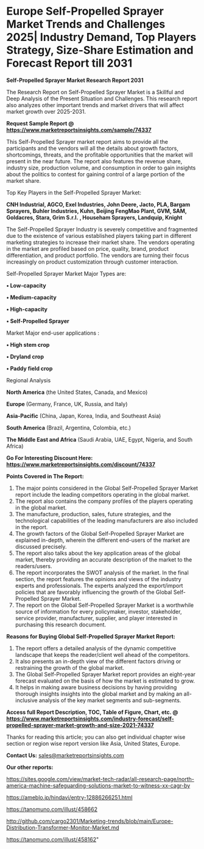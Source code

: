  # Europe Self-Propelled Sprayer Market Trends and Challenges 2025| Industry Demand, Top Players Strategy, Size-Share Estimation and Forecast Report till 2031

<strong>Self-Propelled Sprayer Market Research Report 2031</strong>

The Research Report on Self-Propelled Sprayer Market is a Skillful and Deep Analysis of the Present Situation and Challenges. This research report also analyzes other important trends and market drivers that will affect market growth over 2025-2031.

<strong>Request Sample Report @ <a href=https://www.marketreportsinsights.com/sample/74337>https://www.marketreportsinsights.com/sample/74337</a></strong>

This Self-Propelled Sprayer market report aims to provide all the participants and the vendors will all the details about growth factors, shortcomings, threats, and the profitable opportunities that the market will present in the near future. The report also features the revenue share, industry size, production volume, and consumption in order to gain insights about the politics to contest for gaining control of a large portion of the market share.

Top Key Players in the Self-Propelled Sprayer Market:

<strong>CNH Industrial, AGCO, Exel Industries, John Deere, Jacto, PLA, Bargam Sprayers, Buhler Industries, Kuhn, Beijing FengMao Plant, GVM, SAM, Goldacres, Stara, Grim S.r.l. , Househam Sprayers, Landquip, Knight</strong>

The Self-Propelled Sprayer Industry is severely competitive and fragmented due to the existence of various established players taking part in different marketing strategies to increase their market share. The vendors operating in the market are profiled based on price, quality, brand, product differentiation, and product portfolio. The vendors are turning their focus increasingly on product customization through customer interaction.

Self-Propelled Sprayer Market Major Types are:

<strong>• Low-capacity

• Medium-capacity

• High-capacity

• Self-Propelled Sprayer</strong>

Market Major end-user applications :

<strong>• High stem crop

• Dryland crop

• Paddy field crop</strong>

Regional Analysis

</u><strong><b>North America</b></strong> (the United States, Canada, and Mexico)

<strong><b>Europe </b></strong>(Germany, France, UK, Russia, and Italy)

<strong><b>Asia-Pacific</b></strong> (China, Japan, Korea, India, and Southeast Asia)

<strong><b>South America</b></strong> (Brazil, Argentina, Colombia, etc.)

<strong><b>The Middle East and Africa</b></strong> (Saudi Arabia, UAE, Egypt, Nigeria, and South Africa)

<strong>Go For Interesting Discount Here: <a href=https://www.marketreportsinsights.com/discount/74337>https://www.marketreportsinsights.com/discount/74337</a></strong>

<strong>Points Covered in The Report:</strong>
<ol>
  <li>The major points considered in the Global Self-Propelled Sprayer Market report include the leading competitors operating in the global market.</li>
  <li>The report also contains the company profiles of the players operating in the global market.</li>
  <li>The manufacture, production, sales, future strategies, and the technological capabilities of the leading manufacturers are also included in the report.</li>
  <li>The growth factors of the Global Self-Propelled Sprayer Market are explained in-depth, wherein the different end-users of the market are discussed precisely.</li>
  <li>The report also talks about the key application areas of the global market, thereby providing an accurate description of the market to the readers/users.</li>
  <li>The report incorporates the SWOT analysis of the market. In the final section, the report features the opinions and views of the industry experts and professionals. The experts analyzed the export/import policies that are favorably influencing the growth of the Global Self-Propelled Sprayer Market.</li>
  <li>The report on the Global Self-Propelled Sprayer Market is a worthwhile source of information for every policymaker, investor, stakeholder, service provider, manufacturer, supplier, and player interested in purchasing this research document.</li>
</ol>
<strong>Reasons for Buying Global Self-Propelled Sprayer Market Report:</strong>

<ol>
  <li>The report offers a detailed analysis of the dynamic competitive landscape that keeps the reader/client well ahead of the competitors.</li>
  <li>It also presents an in-depth view of the different factors driving or restraining the growth of the global market.</li>
  <li>The Global Self-Propelled Sprayer Market report provides an eight-year forecast evaluated on the basis of how the market is estimated to grow.</li>
  <li>It helps in making aware business decisions by having providing thorough insights insights into the global market and by making an all-inclusive analysis of the key market segments and sub-segments.</li>
</ol>
<strong>Access full Report Description, TOC, Table of Figure, Chart, etc. @ <a href=https://www.marketreportsinsights.com/industry-forecast/self-propelled-sprayer-market-growth-and-size-2021-74337>https://www.marketreportsinsights.com/industry-forecast/self-propelled-sprayer-market-growth-and-size-2021-74337</a></strong>


Thanks for reading this article; you can also get individual chapter wise section or region wise report version like Asia, United States, Europe.

<strong>Contact Us:</strong>
sales@marketreportsinsights.com

<strong>Our other reports:</strong>

<a href=https://sites.google.com/view/market-tech-radar/all-research-page/north-america-machine-safeguarding-solutions-market-to-witness-xx-cagr-by>https://sites.google.com/view/market-tech-radar/all-research-page/north-america-machine-safeguarding-solutions-market-to-witness-xx-cagr-by</a>

<a href=https://ameblo.jp/hindavi/entry-12886266251.html>https://ameblo.jp/hindavi/entry-12886266251.html</a>

<a href=https://tanomuno.com/illust/458662>https://tanomuno.com/illust/458662</a>

<a href=http://github.com/cargo2301/Marketing-trends/blob/main/Europe-Distribution-Transformer-Monitor-Market.md>http://github.com/cargo2301/Marketing-trends/blob/main/Europe-Distribution-Transformer-Monitor-Market.md</a>

<a href=https://tanomuno.com/illust/458162>https://tanomuno.com/illust/458162</a>"
